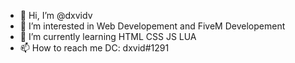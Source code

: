 - 👋 Hi, I’m @dxvidv
- 👀 I’m interested in Web Developement and FiveM Developement
- 🌱 I’m currently learning HTML CSS JS LUA
- 📫 How to reach me DC: dxvid#1291
